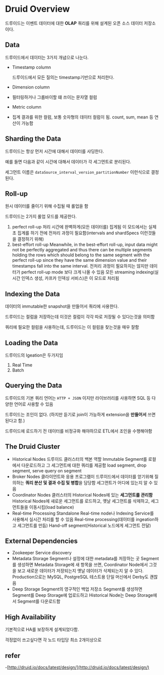 # Druid Overview

드루이드는 이벤트 데이터에 대한 **OLAP** 쿼리를 위해 설계된 오픈 소스 데이터 저장소이다.

## Data

드루이드에서 데이터는 3가지 개념으로 나눈다.

- Timestamp column

  드루이드에서 모든 질의는 timestamp기반으로 처리한다.

- Dimension column

- 필터링하거나 그룹바이할 떄 쓰이는 문자열 컬럼

- Metric column

- 집계 결과를 위한 컬럼, 보통 숫자형의 데이터 컬럼이 됨. count, sum, mean 등 연산이 가능함

## Sharding the Data

드루이드는 항상 먼저 시간에 대해서 데이터를 샤딩한다.

예를 들면 다음과 같이 시간에 대해서 데이터가 각 세그먼트로 분리된다.

세그먼트 이름은 `dataSource_interval_version_partitionNumber` 이런식으로 결정 된다.

## Roll-up

원시 데이터를 줄이기 위해 수집될 때 롤업을 함

드루이드는 2가지 롤업 모드를 제공한다.

1. perfect roll-up
   처리 시간에 완벽하게(모든 데이터를) 집게됨
   이 모드에서는 실제초 집계를 하기 전에 전처리 과정이 필요함(intervals and shardSpecs 이런것들을 결정하기 위해)
2. best-effort roll-up
    Meanwhile, in the best-effort roll-up, input data might not be perfectly aggregated and thus there can be multiple segments holding the rows which should belong to the same segment with the perfect roll-up since they have the same dimension value and their timestamps fall into the same interval.
      전처리 과정이 필요하지는 않지만 데이터가 perfect roll-up mode 보다 크게 나올 수 있음
      모든 streaming indexing(실시간 인덱스 생성, 카프카 인덱싱 서비스)은 이 모드로 처리됨

## Indexing the Data

데이터의 immutable한 snapshot을 만들어서 쿼리에 사용한다.

드루이드는 컬럼을 저장하는데 이것은 컬럼이 각각 따로 저장될 수 있다는것을 의미함

쿼리에 필요한 컬럼을 사용하는데, 드루이드는 이 컬럼을 찾는것을 매우 잘함

## Loading the Data

드루이드의 Igeation은 두가지임

1. Real Time
2. Batch

## Querying the Data

드루이드의 기본 쿼리 언어는 `HTTP + JSON` 이지만 라이브러리를 사용하면 SQL 등 다양한 언어로 사용할 수 있음

드루이드는 조인이 없다. (하지만 듣기로 join이 가능하게 extension을 **만들어서** 쓰면 된다고 함.)

드루이드에 로드하기 전 데이터를 비정규화 해야하므로 ETL에서 조인을 수행해야함

## The Druid Cluster

- Historical Nodes
  드루이드 클러스터의 백본 역할
  Immutable Segment를 로컬에서 다운로드하고 그 세그먼트에 대한 쿼리를 제공함
  load segment, drop segment, serve query on segment
- Broker Nodes
  클라이언트와 응용 프로그램이 드루이드에서 데이터를 얻기위해 질의하는 
  **쿼리 분산 및 결과 수집 및 병합**을 담당함
  세그먼트가 어디에 있는지 알 수 있음
- Coordinator Nodes
  클러스터의 Historical Nodes에 있는 **세그먼트를 관리함**
  Historical Nodes에 새로운 세그먼트를 로드하고, 옛날 세그먼트를 삭제하고, 세그먼트들을 이동시킴(load balance)
- Real-time Processing
  Standalone Real-time node나 Indexing Service를 사용해서 실시간 처리를 할 수 있음
  Real-time processing(데이터를 ingeation하고 세그먼트를 만듬)
  Hand-off segment(Historical 노드에게 세그먼트 전달)

## External Dependencies

- Zookeeper
  Service discovery
- Metadata Storage
  Segment나 설정에 대한 metadata를 저장하는 곳
  Segment를 생성하면 Metadata Storage에 새 항목을 쓰면,
  Coordinator Node에서 그것을 보고 새로운 데이터가 저장되는지 옛날 데이터가 삭제되는지 알 수 있다.
  Production으로는 MySQL, PostgreSQL
  테스트용 단일 머신에서 Derby도 괜찮음
- Deep Storage
  Segment의 영구적인 백업 저장소
  Segment를 생성하면 Segment를 Deep Storage에 업로드하고
  Historical Node는 Deep Storage에서 Segment를 다운로드함
  
## High Availability 

기본적으로 HA를 보장하게 설계되었다함.

걱정없이 쓰고싶다면 각 노드 타입당 최소 2개이상으로

## refer

-[http://druid.io/docs/latest/design/](http://druid.io/docs/latest/design/)
